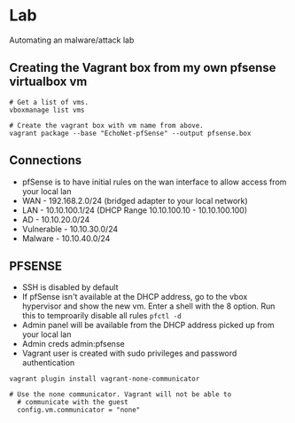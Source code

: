 # Lab
Automating an malware/attack lab

## Creating the Vagrant box from my own pfsense virtualbox vm
```
# Get a list of vms.
vboxmanage list vms

# Create the vagrant box with vm name from above.
vagrant package --base "EchoNet-pfSense" --output pfsense.box
```

## Connections
- pfSense is to have initial rules on the wan interface to allow access from your local lan
- WAN           - 192.168.2.0/24 (bridged adapter to your local network)
- LAN           - 10.10.100.1/24 (DHCP Range 10.10.100.10 - 10.10.100.100)
- AD            - 10.10.20.0/24
- Vulnerable    - 10.10.30.0/24
- Malware       - 10.10.40.0/24

## PFSENSE
- SSH is disabled by default
- If pfSense isn't available at the DHCP address, go to the vbox hypervisor and show the new vm. Enter a shell with the 8 option. Run this to temproarily disable all rules ```pfctl -d```
- Admin panel will be available from the DHCP address picked up from your local lan
- Admin creds admin:pfsense
- Vagrant user is created with sudo privileges and password authentication



```
vagrant plugin install vagrant-none-communicator

# Use the none communicator. Vagrant will not be able to 
  # communicate with the guest
  config.vm.communicator = "none"
```